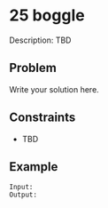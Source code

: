 # 25 boggle

Description: TBD

## Problem

Write your solution here.

## Constraints

- TBD

## Example

```
Input:
Output:
```
